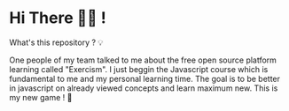 # Hi There 👋🏻 !

What's this repository ? 💡

One people of my team talked to me about the free open source platform learning called "Exercism". I just beggin the Javascript course which is fundamental to me and my personal learning time. The goal is to be better in javascript on already viewed concepts and learn maximum new. This is my new game ! 🚀
